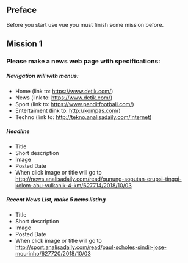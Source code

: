 ## Preface
Before you start use vue you must finish some mission before.

## Mission 1

### Please make a news web page with specifications:
##### Navigation will with menus:
- Home (link to: https://www.detik.com/)
- News (link to: https://www.detik.com/)
- Sport (link to: https://www.panditfootball.com/)
- Entertaiment (link to: http://kompas.com/)
- Techno (link to: http://tekno.analisadaily.com/internet)

##### Headline
- Title
- Short description
- Image
- Posted Date
- When click image or title will go to http://news.analisadaily.com/read/gunung-soputan-erupsi-tinggi-kolom-abu-vulkanik-4-km/627714/2018/10/03
##### Recent News List, make 5 news listing 
- Title
- Short description
- Image
- Posted Date
- When click image or title will go to http://sport.analisadaily.com/read/paul-scholes-sindir-jose-mourinho/627720/2018/10/03
